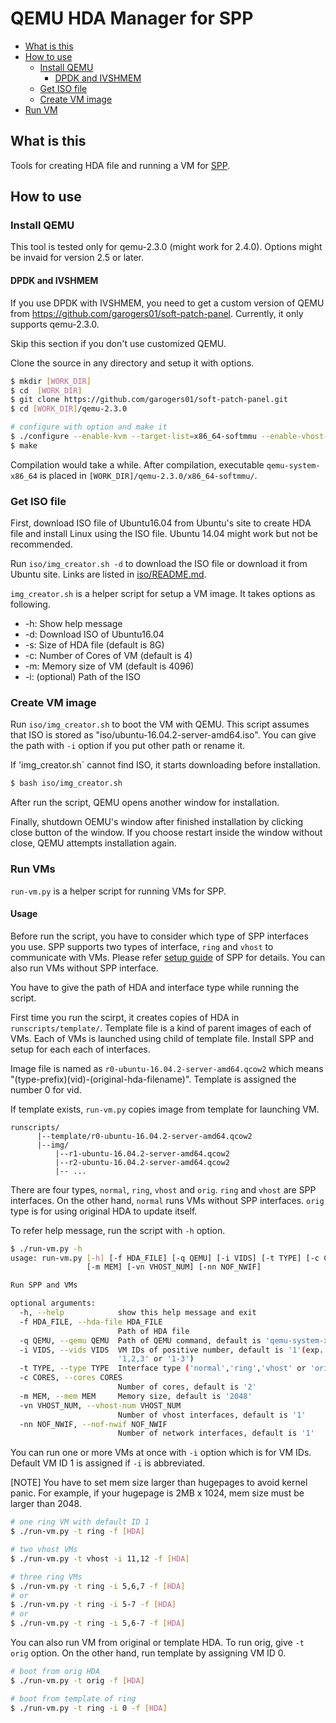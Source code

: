 # QEMU HDA Manager for SPP

- [What is this](#what-is-this)
- [How to use](#how-to-use)
  - [Install QEMU](#install-qemu)
    - [DPDK and IVSHMEM](#dpdk-and-ivshmem)
  - [Get ISO file](#get-iso-file)
  - [Create VM image](#create-vm-image)
- [Run VM](#run-vm)


## What is this

Tools for creating HDA file and running a VM for
[SPP](http://dpdk.org/browse/apps/spp/).


## How to use

### Install QEMU

This tool is tested only for qemu-2.3.0 (might work for 2.4.0).
Options might be invaid for version 2.5 or later.

#### DPDK and IVSHMEM

If you use DPDK with IVSHMEM, you need to get a custom version of QEMU from
https://github.com/garogers01/soft-patch-panel.
Currently, it only supports qemu-2.3.0.

Skip this section if you don't use customized QEMU.

Clone the source in any directory and setup it with options.

```sh
$ mkdir [WORK_DIR]
$ cd  [WORK_DIR]
$ git clone https://github.com/garogers01/soft-patch-panel.git
$ cd [WORK_DIR]/qemu-2.3.0

# configure with option and make it  
$ ./configure --enable-kvm --target-list=x86_64-softmmu --enable-vhost-net
$ make
```

Compilation would take a while.
After compilation, executable `qemu-system-x86_64` is placed
in `[WORK_DIR]/qemu-2.3.0/x86_64-softmmu/`.


### Get ISO file

First, download ISO file of Ubuntu16.04 from Ubuntu's site
to create HDA file and install Linux using the ISO file.
Ubuntu 14.04 might work but not be recommended.

Run `iso/img_creator.sh -d` to download the ISO file or download it
from Ubuntu site.
Links are listed in [iso/README.md](iso/README.md).

`img_creator.sh` is a helper script for setup a VM image.
It takes options as following.

- -h: Show help message
- -d: Download ISO of Ubuntu16.04
- -s: Size of HDA file (default is 8G)
- -c: Number of Cores of VM (default is 4)
- -m: Memory size of VM (default is 4096)
- -i: (optional) Path of the ISO

### Create VM image

Run `iso/img_creator.sh` to boot the VM with QEMU.
This script assumes that ISO is stored as
"iso/ubuntu-16.04.2-server-amd64.iso".
You can give the path with `-i` option
if you put other path or rename it.

If 'img_creator.sh` cannot find ISO, it starts downloading before installation.

```sh
$ bash iso/img_creator.sh
```

After run the script, QEMU opens another window for installation.

Finally, shutdown OEMU's window after finished installation by clicking
close button of the window.
If you choose restart inside the window without close, QEMU attempts
installation again.


### Run VMs

`run-vm.py` is a helper script for running VMs for SPP.

#### Usage

Before run the script, you have to consider which type of SPP interfaces
you use.
SPP supports two types of interface, `ring` and `vhost` to communicate with VMs.
Please refer
[setup guide](http://dpdk.org/browse/apps/spp/tree/docs/setup_guide.md)
of SPP for details.
You can also run VMs without SPP interface.

You have to give the path of HDA and interface type while running
the script.

First time you run the scirpt, it creates copies of HDA in
`runscripts/template/`.
Template file is a kind of parent images of each of VMs.
Each of VMs is launched using child of template file.
Install SPP and setup for each each of interfaces.

Image file is named as `r0-ubuntu-16.04.2-server-amd64.qcow2`
which means "(type-prefix)(vid)-(original-hda-filename)".
Template is assigned the number 0 for vid.

If template exists, `run-vm.py` copies image from template for launching VM.

```
runscripts/
      |--template/r0-ubuntu-16.04.2-server-amd64.qcow2
      |--img/
          |--r1-ubuntu-16.04.2-server-amd64.qcow2
          |--r2-ubuntu-16.04.2-server-amd64.qcow2
          |-- ...
```

There are four types, `normal`, `ring`, `vhost` and `orig`. 
`ring` and `vhost` are SPP interfaces.
On the other hand, `normal` runs VMs without SPP interfaces.
`orig` type is for using original HDA to update itself.

To refer help message, run the script with `-h` option.

```sh
$ ./run-vm.py -h
usage: run-vm.py [-h] [-f HDA_FILE] [-q QEMU] [-i VIDS] [-t TYPE] [-c CORES]
                 [-m MEM] [-vn VHOST_NUM] [-nn NOF_NWIF]

Run SPP and VMs

optional arguments:
  -h, --help            show this help message and exit
  -f HDA_FILE, --hda-file HDA_FILE
                        Path of HDA file
  -q QEMU, --qemu QEMU  Path of QEMU command, default is 'qemu-system-x86_64'
  -i VIDS, --vids VIDS  VM IDs of positive number, default is '1'(exp. '1',
                        '1,2,3' or '1-3')
  -t TYPE, --type TYPE  Interface type ('normal','ring','vhost' or 'orig')
  -c CORES, --cores CORES
                        Number of cores, default is '2'
  -m MEM, --mem MEM     Memory size, default is '2048'
  -vn VHOST_NUM, --vhost-num VHOST_NUM
                        Number of vhost interfaces, default is '1'
  -nn NOF_NWIF, --nof-nwif NOF_NWIF
                        Number of network interfaces, default is '1'
```

You can run one or more VMs at once with `-i` option which is for VM IDs.
Default VM ID 1 is assigned if `-i` is abbreviated.

[NOTE] You have to set mem size larger than hugepages to avoid kernel panic.
For example, if your hugepage is 2MB x 1024, mem size must be larger than
2048.

```sh
# one ring VM with default ID 1
$ ./run-vm.py -t ring -f [HDA]

# two vhost VMs
$ ./run-vm.py -t vhost -i 11,12 -f [HDA]

# three ring VMs 
$ ./run-vm.py -t ring -i 5,6,7 -f [HDA]
# or 
$ ./run-vm.py -t ring -i 5-7 -f [HDA]
# or 
$ ./run-vm.py -t ring -i 5,6-7 -f [HDA]
```

You can also run VM from original or template HDA.
To run orig, give `-t orig` option. 
On the other hand, run template by assigning VM ID 0.

```sh
# boot from orig HDA
$ ./run-vm.py -t orig -f [HDA]

# boot from template of ring
$ ./run-vm.py -t ring -i 0 -f [HDA]
```

